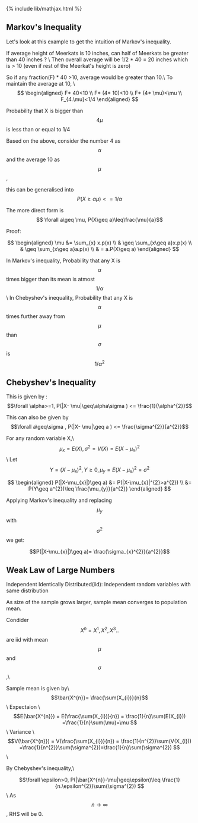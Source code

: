 {% include lib/mathjax.html %}
## Markov's Inequality
 
Let's look at this example to get the intuition of Markov's inequality.
 
If average height of Meerkats is 10 inches, can half of Meerkats be greater than 40 inches ? \\
Then overall average will be 1/2 * 40 = 20 inches which is > 10 (even if rest of the Meerkat's height is zero)

So if any fraction(F) * 40 >10, average would be greater than 10.\\
To maintain the average at 10, \\
$$ \begin{aligned}
F* 40<10 \\
F* (4* 10)<10 \\
F* (4* \mu)<\mu \\
F_{4.\mu}<1/4 
\end{aligned}
$$ 
															
Probability that X is bigger than $$4\mu$$ is less than or equal to 1/4 

Based on the above, consider the number 4 as $$\alpha$$ and the average 10 as $$\mu$$, 

this can be generalised into    $$P(X\geq\alpha\mu)<= 1/\alpha$$ 

The more direct form is $$  \forall a\geq \mu,  P(X\geq a)\leq\frac{\mu}{a}$$

Proof: 

$$
\begin{aligned}
\mu &= \sum_{x} x.p(x) \\
& \geq \sum_{x\geq a}x.p(x)  \\
& \geq \sum_{x\geq a}a.p(x) \\
& = a.P(X\geq a) 
\end{aligned}
$$ 

In Markov's inequality, Probability that any X is $$\alpha$$ times bigger than its mean is atmost $$1/\alpha$$ \\
In Chebyshev's inequality, Probability that any X is $$\alpha$$ times further away from $$\mu$$ than $$\sigma$$ is $$1/\alpha^{2} $$ 

## Chebyshev's Inequality

This is given by :
$$\forall \alpha>=1,  P(|X- \mu|\geq\alpha\sigma ) <= \frac{1}{\alpha^{2}}$$

This can also be given by
$$\forall a\geq\sigma , P(|X- \mu|\geq a ) <= \frac{\sigma^{2}}{a^{2}}$$

For any random variable X,\\
$$ \mu_{x} = E(X)  ,  \sigma^{2}= V(X) = E(X- \mu_{x})^{2} $$ \\
Let $$ Y = (X- \mu_{x})^{2}  , Y\geq0 , \mu_{y} = E(X- \mu_{x})^{2} = \sigma^{2} $$

$$ \begin{aligned}
P(|X-\mu_{x}|)\geq a) &= P(|X-\mu_{x}|^{2}>a^{2}) \\
		      &= P(Y\geq a^{2})\leq \frac{\mu_{y}}{a^{2}} 
\end{aligned} $$

Applying Markov's inequality and replacing $$\mu_{y}$$ with $$\sigma^{2}$$  we get: 

$$P(|X-\mu_{x}|)\geq a)= \frac{\sigma_{x}^{2}}{a^{2}}$$

## Weak Law of Large Numbers 

Independent Identically Distributed(iid): Independent random variables with same distribution

As size of the sample grows larger, sample mean converges to population mean.

Condider $$X^{n} = X^{1},X^{2},X^{3}..$$ are iid with mean $$\mu$$ and $$\sigma$$,\\

Sample mean is given by\\
$$\bar{X^{n}}= \frac{\sum(X_{i})}{n}$$ \\
Expectaion \\
$$E(\bar{X^{n}}) = E(\frac{\sum(X_{i})}{n})  = \frac{1}{n}\sum(E(X_{i})) =\frac{1}{n}\sum(\mu)=\mu $$ \\
Variance \\
$$V(\bar{X^{n}}) = V(\frac{\sum(X_{i})}{n})  = \frac{1}{n^{2}}\sum(V(X_{i})) =\frac{1}{n^{2}}\sum(\sigma^{2})=\frac{1}{n}\sum(\sigma^{2}) $$ \\

By Chebyshev's inequality,\\

$$\forall \epsilon>0, P(|\bar{X^{n}}-\mu|\geq\epsilon)\leq \frac{1}{n.\epsilon^{2}}\sum(\sigma^{2}) $$\\
As $$n \to \infty $$, RHS will be 0.
